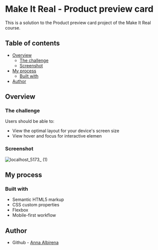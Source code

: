 # Make It Real - Product preview card

This is a solution to the Product preview card project of the Make It Real course.

## Table of contents

- [Overview](#overview)
  - [The challenge](#the-challenge)
  - [Screenshot](#screenshot)
- [My process](#my-process)
  - [Built with](#built-with)
- [Author](#author)


## Overview

### The challenge

Users should be able to:

- View the optimal layout for your device's screen size
- View hover and focus for interactive elemen

### Screenshot

![localhost_5173_ (1)](https://github.com/user-attachments/assets/cf2fd888-e35e-4497-b075-e53e3368c1b1)


## My process

### Built with

- Semantic HTML5 markup
- CSS custom properties
- Flexbox
- Mobile-first workflow

## Author

- Github - [Anna Albirena](https://github.com/annalbirena)


